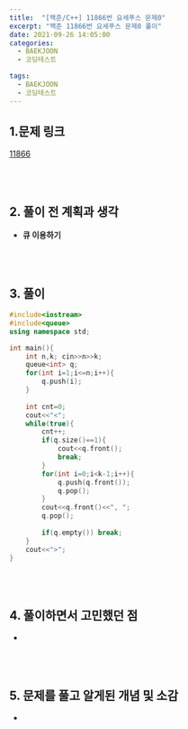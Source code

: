 ```yaml
---
title:  "[백준/C++] 11866번 요세푸스 문제0"
excerpt: "백준 11866번 요세푸스 문제0 풀이"
date: 2021-09-26 14:05:00
categories:
  - BAEKJOON
  - 코딩테스트

tags:
  - BAEKJOON
  - 코딩테스트
---
```


## 1.문제 링크

[11866](https://www.acmicpc.net/problem/11866)

<br>
<br>

## 2. 풀이 전 계획과 생각

- **큐 이용하기**


<br>
<br>

## 3. 풀이

```cpp
#include<iostream>
#include<queue>
using namespace std;

int main(){
    int n,k; cin>>n>>k;
    queue<int> q;
    for(int i=1;i<=n;i++){
        q.push(i);
    }
    
    int cnt=0;
    cout<<"<";
    while(true){
        cnt++;
        if(q.size()==1){
            cout<<q.front();
            break;
        }
        for(int i=0;i<k-1;i++){
            q.push(q.front());
            q.pop();
        }
        cout<<q.front()<<", ";
        q.pop();
        
        if(q.empty()) break;
    }
    cout<<">";
}
```


<br>
<br>

## 4. 풀이하면서 고민했던 점

- 


<br>
<br>

## 5. 문제를 풀고 알게된 개념 및 소감

- 